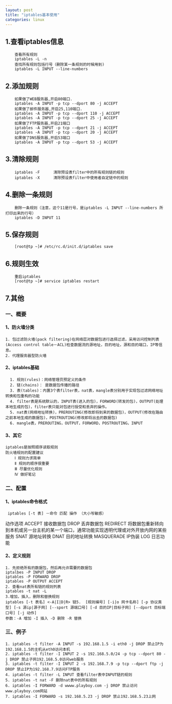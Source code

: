 ```yaml
---
layout: post
title: "iptables基本使用"
categories: linux
---
```




## 1.查看iptables信息


        查看所有规则
        iptables -L -n
        查找所有规则包括行号（删除某一条规则的时候用到)
        iptables -L INPUT --line-numbers

## 2.添加规则

        如果做了WEB服务器,开启80端口.
        iptables -A INPUT -p tcp --dport 80 -j ACCEPT
        如果做了邮件服务器,开启25,110端口.
        iptables -A INPUT -p tcp --dport 110 -j ACCEPT
        iptables -A INPUT -p tcp --dport 25 -j ACCEPT
        如果做了FTP服务器,开启21端口
        iptables -A INPUT -p tcp --dport 21 -j ACCEPT
        iptables -A INPUT -p tcp --dport 20 -j ACCEPT
        如果做了DNS服务器,开启53端口
        iptables -A INPUT -p tcp --dport 53 -j ACCEPT

## 3.清除规则

        iptables -F      清除预设表filter中的所有规则链的规则
        iptables -X      清除预设表filter中使用者自定链中的规则

## 4.删除一条规则

        删除一条规则（注意，这个11是行号，是iptables -L INPUT --line-numbers 所打印出来的行号）
        iptables -D INPUT 11 
        

## 5.保存规则

        [root@tp ~]# /etc/rc.d/init.d/iptables save

## 6.规则生效

        重启iptables
        [root@tp ~]# service iptables restart


## 7.其他
### 一、概要
#### 1、防火墙分类
    1. 包过滤防火墙(pack filtering)在网络层对数据包进行选择过滤，采用访问控制列表(Access control table－ACL)检查数据流的源地址，目的地址，源和目的端口，IP等信息。
    2. 代理服务器型防火墙
#### 2、iptables基础
      1. 规则(rules)：网络管理员预定义的条件
      2. 链(chains)： 是数据包传播的路径
      3. 表(tables)：内置3个表filter表，nat表，mangle表分别用于实现包过滤网络地址转换和包重构的功能
      4. filter表是系统默认的，INPUT表(进入的包)，FORWORD(转发的包)，OUTPUT(处理本地生成的包)，filter表只能对包进行授受和丢弃的操作。
      5. nat表(网络地址转换)，PREROUTING(修改即将到来的数据包)，OUTPUT(修改在路由之前本地生成的数据包)，POSTROUTING(修改即将出去的数据包)
      6. mangle表，PREROUTING，OUTPUT，FORWORD，POSTROUTING，INPUT
#### 3、其它
    iptables是按照顺序读取规则
    防火墙规则的配置建议
        Ⅰ 规则力求简单
        Ⅱ 规则的顺序很重要
        Ⅲ 尽量优化规则
        Ⅳ 做好笔记
### 二、配置
#### 1、iptables命令格式
     iptables [-t 表] －命令 匹配 操作 （大小写敏感）
   动作选项
     ACCEPT          接收数据包
     DROP             丢弃数据包
     REDIRECT      将数据包重新转向到本机或另一台主机的某一个端口，通常功能实现透明代理或对外开放内网的某些服务
     SNAT             源地址转换
     DNAT             目的地址转换
     MASQUERADE       IP伪装
     LOG               日志功能
#### 2、定义规则
    1. 先拒绝所有的数据包，然后再允许需要的数据包
    iptalbes -P INPUT DROP
    iptables -P FORWARD DROP
    iptables -P OUTPUT ACCEPT
    2. 查看nat表所有链的规则列表
    iptables -t nat -L
    3.增加，插入，删除和替换规则
    iptables [-t 表名] <-A|I|D|R> 链5.  [规则编号] [-i|o 网卡名称] [-p 协议类型] [-s 源ip|源子网] [--sport 源端口号] [-d 目的IP|目标子网] [--dport 目标端口号] [-j 动作]
    参数：-A 增加 -I 插入 -D 删除 -R 替换

### 三、例子
    1. iptables -t filter -A INPUT -s 192.168.1.5 -i eth0 -j DROP 禁止IP为192.168.1.5的主机从eth0访问本机
    2. iptables -t filter -I INPUT 2 -s 192.168.5.0/24 -p tcp --dport 80 -j DROP 禁止子网192.168.5.0访问web服务
    3. iptables -t filter -I INPUT 2 -s 192.168.7.9 -p tcp --dport ftp -j DROP 禁止IP为192.168.7.9访问FTP服务
    4. iptables -t filter -L INPUT 查看filter表中INPUT链的规则
    5. iptables -t nat -F 删除nat表中的所有规则
    6. iptables -I FORWARD -d wwww.playboy.com -j DROP 禁止访问www.playboy.com网站
    7. iptables -I FORWARD -s 192.168.5.23 -j DROP 禁止192.168.5.23上网